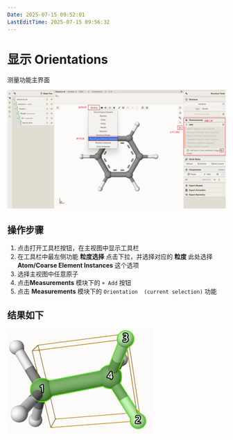 ```yaml
---
Date: 2025-07-15 09:52:01
LastEditTime: 2025-07-15 09:56:32
---
```

# 显示 Orientations

测量功能主界面

![测量主界面](./assets/measurements.png)


## 操作步骤

1. 点击打开工具栏按钮，在主视图中显示工具栏
2. 在工具栏中最左侧功能 **粒度选择** 点击下拉，并选择对应的 **粒度** 此处选择 **Atom/Coarse Element Instances** 这个选项
3. 选择主视图中任意原子
4. 点击**Measurements** 模块下的 `+ Add` 按钮
5. 点击 **Measurements** 模块下的 `Orientation  (current selection)` 功能

## 结果如下

![Orientations](./assets/Orientations.png)
